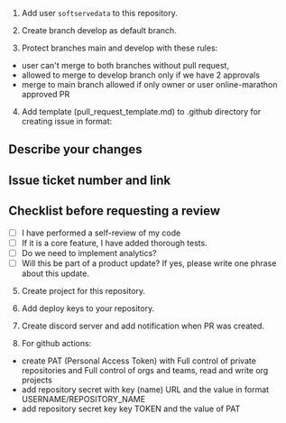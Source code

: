 1. Add user `softservedata` to this repository.

2. Create branch develop as default branch.


3. Protect branches main and develop with these rules:
- user can't merge to both branches without pull request,
- allowed to merge to develop branch only if we have 2 approvals
- merge to main branch allowed if only owner or user online-marathon approved PR
4. Add template (pull_request_template.md) to .github directory for creating issue in format:

## Describe your changes

## Issue ticket number and link

## Checklist before requesting a review
- [ ] I have performed a self-review of my code
- [ ] If it is a core feature, I have added thorough tests.
- [ ] Do we need to implement analytics?
- [ ] Will this be part of a product update? If yes, please write one phrase about this update.

5. Create project for this repository.

6. Add deploy keys to your repository.

7. Create discord server and add notification when PR was created.

8. For github actions: 
- create PAT (Personal Access Token) with Full control of private repositories and Full control of orgs and teams, read and write org projects
- add repository secret with key (name) URL and the value in format USERNAME/REPOSITORY_NAME 
- add repository secret key key TOKEN and the value of PAT
